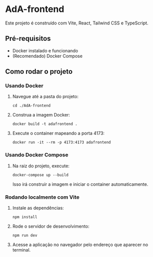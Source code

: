 # AdA-frontend

Este projeto é construído com Vite, React, Tailwind CSS e TypeScript.

## Pré-requisitos

- Docker instalado e funcionando
- (Recomendado) Docker Compose

## Como rodar o projeto

### Usando Docker

1. Navegue até a pasta do projeto:
   ```
   cd ./AdA-frontend
   ```
2. Construa a imagem Docker:
   ```
   docker build -t adafrontend .
   ```
3. Execute o container mapeando a porta 4173:
   ```
   docker run -it --rm -p 4173:4173 adafrontend
   ```

### Usando Docker Compose

1. Na raiz do projeto, execute:
   ```
   docker-compose up --build
   ```
   Isso irá construir a imagem e iniciar o container automaticamente.

### Rodando localmente com Vite

1. Instale as dependências:
   ```
   npm install
   ```
2. Rode o servidor de desenvolvimento:
   ```
   npm run dev
   ```
3. Acesse a aplicação no navegador pelo endereço que aparecer no terminal.
